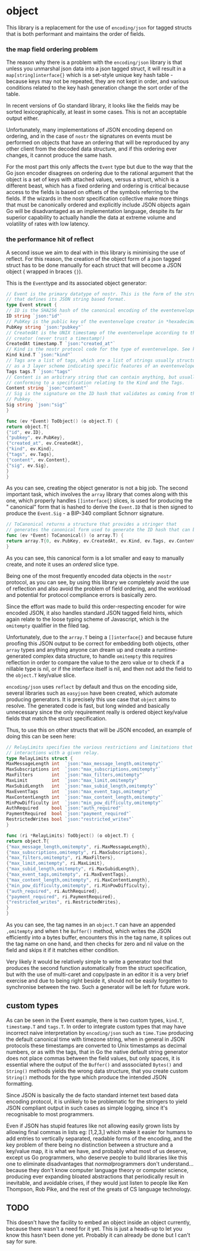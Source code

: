 # object

This library is a replacement for the use of `encoding/json` for tagged structs
that is both performant and maintains the order of fields.

### the map field ordering problem

The reason why there is a problem with the `encoding/json` library is that
unless you unmarshal json data into a json tagged struct, it will result in
a `map[string]interface{}` which is a set-style unique key hash table - because
keys may not be repeated, they are not kept in order, and various conditions
related to the key hash generation change the sort order of the table.

In recent versions of Go standard library, it looks like the fields may be
sorted lexicographically, at least in some cases. This is not an acceptable
output either.

Unfortunately, many implementations of JSON encoding depend on ordering, and in
the case of `nostr` the signatures on events must be performed on objects that
have an ordering that will be reproduced by any other client from the decoded
data structure, and if this ordering ever changes, it cannot produce the same
hash.

For the most part this only affects the `Event` type but due to the way that the
Go json encoder disagrees on ordering due to the rational argument that the
object is a set of keys with attached values, versus a struct, which is a
different beast, which has a fixed ordering and ordering is critical because
access to the fields is based on offsets of the symbols referring to the fields.
If the wizards in the nostr specification collective make more things that must
be canonically ordered and explicitly include JSON objects again Go will be
disadvantaged as an implementation language, despite its far superior capability
to actually handle the data at extreme volume and volatility of rates with low
latency.

### the performance hit of reflect

A second issue we aim to deal with in this library is minimising the use of
reflect. For this reason, the creation of the object form of a json tagged
struct has to be done manually for each struct that will become a JSON object (
wrapped in braces `{}`).

This is the `Event`type and its associated object generator:

```go
// Event is the primary datatype of nostr. This is the form of the structure
// that defines its JSON string based format.
type Event struct {
// ID is the SHA256 hash of the canonical encoding of the eventenvelope
ID string `json:"id"`
// PubKey is the public key of the eventenvelope creator in *hexadecimal* format
PubKey string `json:"pubkey"`
// CreatedAt is the UNIX timestamp of the eventenvelope according to the eventenvelope
// creator (never trust a timestamp!)
CreatedAt timestamp.T `json:"created_at"`
// Kind is the nostr protocol code for the type of eventenvelope. See kind.T
Kind kind.T `json:"kind"`
// Tags are a list of tags, which are a list of strings usually structured
// as a 3 layer scheme indicating specific features of an eventenvelope.
Tags tags.T `json:"tags"`
// Content is an arbitrary string that can contain anything, but usually
// conforming to a specification relating to the Kind and the Tags.
Content string `json:"content"`
// Sig is the signature on the ID hash that validates as coming from the
// Pubkey.
Sig string `json:"sig"`
}

func (ev *Event) ToObject() (o object.T) {
return object.T{
{"id", ev.ID},
{"pubkey", ev.PubKey},
{"created_at", ev.CreatedAt},
{"kind", ev.Kind},
{"tags", ev.Tags},
{"content", ev.Content},
{"sig", ev.Sig},
}
}
```

As you can see, creating the object generator is not a big job. The second
important task, which involves the `array` library that comes along with this
one, which properly handles `[]interface{}` slices, is used for producing the "
canonical" form that is hashed to derive the `Event.ID` that is then signed to
produce the `Event.Sig` - a BIP-340 compliant Schnorr signature.

```go
// ToCanonical returns a structure that provides a stringer that
// generates the canonical form used to generate the ID hash that can be signed.
func (ev *Event) ToCanonical() (o array.T) {
return array.T{0, ev.PubKey, ev.CreatedAt, ev.Kind, ev.Tags, ev.Content}
}
```

As you can see, this canonical form is a lot smaller and easy to manually
create, and note it uses an *ordered* slice type.

Being one of the most frequently encoded data objects in the `nostr` protocol,
as you can see, by using this library we completely avoid the use of reflection
and also avoid the problem of field ordering, and the workload and potential for
protocol compliance errors is basically zero.

Since the effort was made to build this order-respecting encoder for wire
encoded JSON, it also handles standard JSON tagged field hints, which again
relate to the loose typing scheme of Javascript, which is the `omitempty`
qualifier in the filed tag.

Unfortunately, due to the `array.T` being a `[]interface{}` and because future
proofing this JSON output to be correct for embedding both objects,
other `array` types and anything anyone can dream up and create a
runtime-generated complex data structure, to handle `omitempty` this requires
reflection in order to compare the value to the zero value or to check if a
nillable type is nil, or if the interface itself is nil, and then not add the
field to the `object.T` key/value slice.

`encoding/json` uses `reflect` by default and thus on the encoding side, several
libraries such as `easyjson` have been created, which automate producing
generators. It is precisely this use case that `object` aims to resolve. The
generated code is fast, but long winded and basically unnecessary since the only
requirement really is ordered object key/value fields that match the struct
specification.

Thus, to use this on other structs that will be JSON encoded, an example of
doing this can be seen here:

```go
// RelayLimits specifies the various restrictions and limitations that apply to
// interactions with a given relay.
type RelayLimits struct {
MaxMessageLength int  `json:"max_message_length,omitempty"`
MaxSubscriptions int  `json:"max_subscriptions,omitempty"`
MaxFilters       int  `json:"max_filters,omitempty"`
MaxLimit         int  `json:"max_limit,omitempty"`
MaxSubidLength   int  `json:"max_subid_length,omitempty"`
MaxEventTags     int  `json:"max_event_tags,omitempty"`
MaxContentLength int  `json:"max_content_length,omitempty"`
MinPowDifficulty int  `json:"min_pow_difficulty,omitempty"`
AuthRequired     bool `json:"auth_required"`
PaymentRequired  bool `json:"payment_required"`
RestrictedWrites bool `json:"restricted_writes"`
}

func (ri *RelayLimits) ToObject() (o object.T) {
return object.T{
{"max_message_length,omitempty", ri.MaxMessageLength},
{"max_subscriptions,omitempty", ri.MaxSubscriptions},
{"max_filters,omitempty", ri.MaxFilters},
{"max_limit,omitempty", ri.MaxLimit},
{"max_subid_length,omitempty", ri.MaxSubidLength},
{"max_event_tags,omitempty", ri.MaxEventTags},
{"max_content_length,omitempty", ri.MaxContentLength},
{"min_pow_difficulty,omitempty", ri.MinPowDifficulty},
{"auth_required", ri.AuthRequired},
{"payment_required", ri.PaymentRequired},
{"restricted_writes", ri.RestrictedWrites},
}
}
```

As you can see, the tag names in an `object.T` can have an appended `,omitempty`
and when t he `Buffer()` method, which writes the JSON efficiently into a bytes
buffer, encounters this in the tag name, it splices out the tag name on one
hand, and then checks for zero and nil value on the field and skips it if it
matches either condition.

Very likely it would be relatively simple to write a generator tool that
produces the second function automatically from the struct specification, but
with the use of multi-caret and copy/paste in an editor it is a very brief
exercise and due to being right beside it, should not be easily forgotten to
synchronise between the two. Such a generator will be left for future work.

## custom types

As can be seen in the Event example, there is two custom
types, `kind.T`, `timestamp.T` and `tags.T`. In order to integrate custom types
that may have incorrect naive interpretation by `encoding/json` such
as `time.Time` producing the default canonical time with timezone string, when
in general in JSON protocols these timestamps are converted to Unix timestamps
as decimal numbers, or as with the tags, that in Go the native default string
generator does not place commas between the field values, but only spaces, it is
essential where the output of the `Buffer()` and asssociated `Bytes()`
and `String()` methods yields the wrong data structure, that you create
custom `String()` methods for the type which produce the intended JSON
formatting.

Since JSON is basically the de facto standard internet text based data encoding
protocol, it is unlikely to be problematic for the stringers to yield JSON
compliant output in such cases as simple logging, since it's recognisable to
most programmers.

Even if JSON has stupid features like not allowing easily grown lists by
allowing final commas in lists eg: [1,2,3,] which make it easier for humans to
add entries to vertically separated, readable forms of the encoding, and the key
problem of there being no distinction between a structure and a key/value map,
it is what we have, and probably what most of us deserve, except us Go
programmers, who deserve people to build libraries like this one to eliminate
disadvantages that *normal*programmers don't understand... because they don't
know computer language theory or computer science, producing ever expanding
bloated abstractions that periodically result in inevitable, and avoidable
crises, if they would just listen to people like Ken Thompson, Rob Pike, and the
rest of the greats of CS language technology.

## TODO

This doesn't have the facility to embed an object inside an object currently,
because there wasn't a need for it yet. This is just a heads-up to let you know
this hasn't been done yet. Probably it can already be done but I can't say for
sure.